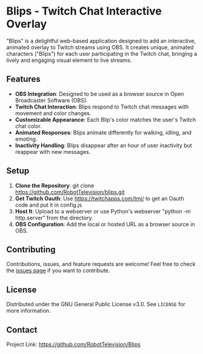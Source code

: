 # Blips - Twitch Chat Interactive Overlay

"Blips" is a delightful web-based application designed to add an interactive, animated overlay to Twitch streams using OBS. It creates unique, animated characters ("Blips") for each user participating in the Twitch chat, bringing a lively and engaging visual element to live streams.

## Features

- **OBS Integration**: Designed to be used as a browser source in Open Broadcaster Software (OBS).
- **Twitch Chat Interaction**: Blips respond to Twitch chat messages with movement and color changes.
- **Customizable Appearance**: Each Blip's color matches the user's Twitch chat color.
- **Animated Responses**: Blips animate differently for walking, idling, and emoting.
- **Inactivity Handling**: Blips disappear after an hour of user inactivity but reappear with new messages.

## Setup

1. **Clone the Repository**:
git clone https://github.com/RobotTelevision/blips.git
2. **Get Twitch Oauth**: Use https://twitchapps.com/tmi/ to get an Oauth code and put it in config.js
3. **Host It**: Upload to a webserver or use Python's webserver "python -m http.server" from the directory.
4. **OBS Configuration**: Add the local or hosted URL as a browser source in OBS.

## Contributing

Contributions, issues, and feature requests are welcome! Feel free to check the [issues page](https://github.com/RobotTelevision/blips/issues) if you want to contribute.

## License

Distributed under the GNU General Public License v3.0. See `LICENSE` for more information.

## Contact

Project Link: https://github.com/RobotTelevision/Blips
